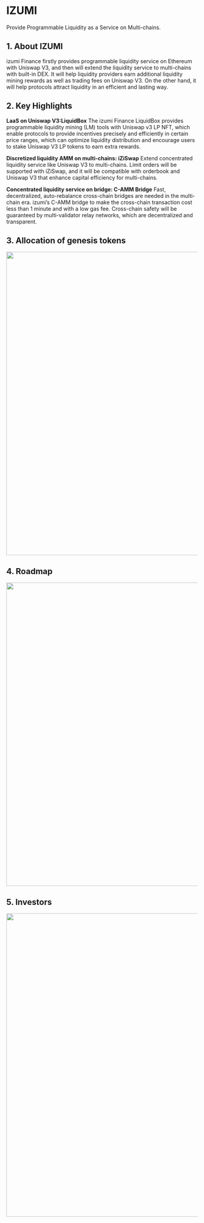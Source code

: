 # IZUMI

Provide Programmable Liquidity as a Service on Multi-chains.



## 1. About IZUMI

izumi Finance firstly provides programmable liquidity service on Ethereum with Uniswap V3, and then will extend the liquidity service to multi-chains with built-in DEX. It will help liquidity providers earn additional liquidity mining rewards as well as trading fees on Uniswap V3. On the other hand, it will help protocols attract liquidity in an efficient and lasting way.



## 2. Key Highlights

**LaaS on Uniswap V3:LiquidBox**
The izumi Finance LiquidBox provides programmable liquidity mining (LM) tools with Uniswap v3 LP NFT, which enable protocols to provide incentives precisely and efficiently in certain price ranges, which can optimize liquidity distribution and encourage users to stake Uniswap V3 LP tokens to earn extra rewards.

**Discretized liquidity AMM on multi-chains: iZiSwap**
Extend concentrated liquidity service like Uniswap V3 to multi-chains. Limit orders will be supported with iZiSwap, and it will be compatible with orderbook and Uniswap V3 that enhance capital efficiency for multi-chains.

**Concentrated liquidity service on bridge: C-AMM Bridge**
Fast, decentralized, auto-rebalance cross-chain bridges are needed in the multi-chain era. izumi’s C-AMM bridge to make the cross-chain transaction cost less than 1 minute and with a low gas fee. Cross-chain safety will be guaranteed by multi-validator relay networks, which are decentralized and transparent.





## 3. Allocation of genesis tokens

<img src="https://ic-market-projects.solv.finance/images/IZI/izi-allocation.png" width="800px" style="margin: 0 auto;" />





## 4. Roadmap



<img src="https://ic-market-projects.solv.finance/images/IZI/izi-roadmap.png" width="800px" style="margin: 0 auto;" />



## 5. Investors

<img src="https://ic-market-projects.solv.finance/images/IZI/izi-investors.png" width="800px" style="margin: 0 auto;" />

